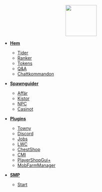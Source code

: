 <!-- docs/_sidebar.md -->

<a href="https://ekstammen.nu/">
<p align="center">
<img width="100" height="100" src="bilder/ekstammen_logo.png">  
</p>
</a>

- [**<ins>Hem**](/)
  - [Tider](tider.md)
  - [Ranker](ranker.md)
  - [Tokens](tokens.md)
  - [Q&A](frågor.md)
  - [Chattkommandon](chattkommandon.md)

- [**<ins>Spawnguider**](README.md) 
  - [Affär](spawn/affär.md)
  - [Kistor](spawn/kistor.md)
  - [NPC](spawn/npc.md)
  - [Casinot](spawn/casino.md)

- [**<ins>Plugins**](plugins/README.md)
  - [Towny](plugins/towny.md)
  - [Discord](plugins/discord.md)
  - [Jobs](plugins/jobs.md)
  - [LWC](plugins/lwc.md)
  - [ChestShop](plugins/chestshop.md)
  - [CMI](plugins/cmi.md)
  - [PlayerShopGui+](plugins/playershopgui.md)
  - [MobFarmManager](plugins/mfm.md)
- [**<ins>SMP**](/)
  - [Start](SMP.md)
